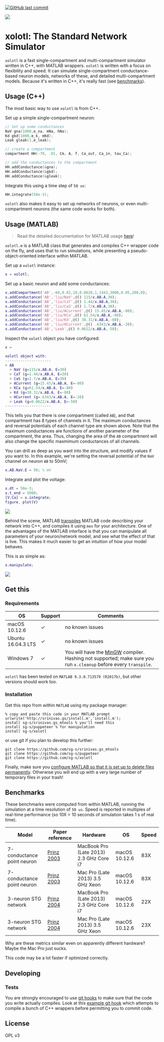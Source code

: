 [![GitHub last commit](https://img.shields.io/github/last-commit/sg-s/xolotl.svg)]()

![](https://user-images.githubusercontent.com/6005346/30719217-a1e8d54a-9ef0-11e7-8889-c284ac13163e.png)

# xolotl: The Standard Network Simulator 

`xolotl` is a fast single-compartment and multi-compartment simulator written in C++, with MATLAB wrappers. `xolotl` is written with a focus on flexibility and speed. It can simulate single-compartment conductance-based neuron models, networks of these, and detailed multi-compartment models. Because it's written in C++, it's really fast (see [benchmarks](#benchmarks)). 

## Usage (C++)

The most basic way to use `xolotl` is from C++. 

Set up a simple single-compartment neuron:

```c++
// Set up some conductances 
NaV gna(1000,e_na, mNa, hNa);
Kd gkd(1000,e_k, mKd);
Leak gleak(1,e_leak);

// create a compartment 
compartment HH(-70, .01, Cm, A, f, Ca_out, Ca_in, tau_Ca);

// add the conductances to the compartment 
HH.addConductance(&gna);
HH.addConductance(&gkd);
HH.addConductance(&gleak);
```

Integrate this using a time step of `50 us`:

```c++
HH.integrate(50e-3);
```

`xolotl` also makes it easy to set up networks of neurons, or even multi-compartment neurons (the same code works for both). 

## Usage (MATLAB)

> Read the detailed documentation for MATLAB usage [here](docs/matlab/README.md)!

`xolotl.m` is a MATLAB class that generates and compiles C++ wrapper code on the fly, and uses that to run simulations, while presenting a pseudo-object-oriented interface within MATLAB. 

Set up a `xolotl` instance:

```matlab
x = xolotl;
```

Set up a basic neuron and add some conductances:

```matlab
x.addCompartment('AB',-60,0.02,10,0.0628,1,1443,3000,0.05,200,0);
x.addConductance('AB','liu/NaV',@() 115/x.AB.A,30);
x.addConductance('AB','liu/CaT',@() 1.44/x.AB.A,30);
x.addConductance('AB','liu/CaS',@() 1.7/x.AB.A,30);
x.addConductance('AB','liu/ACurrent',@() 15.45/x.AB.A,-80);
x.addConductance('AB','liu/KCa',@() 61.54/x.AB.A,-80);
x.addConductance('AB','liu/Kd',@() 38.31/x.AB.A,-80);
x.addConductance('AB','liu/HCurrent',@() .6343/x.AB.A,-20);
x.addConductance('AB','Leak',@() 0.0622/x.AB.A,-50);

```

Inspect the `xolotl` object you have configured:

```matlab
x = 

xolotl object with:
---------------------
+ AB  
  > NaV (g=115/x.AB.A, E=30)
  > CaT (g=1.44/x.AB.A, E=30)
  > CaS (g=1.7/x.AB.A, E=30)
  > ACurrent (g=15.45/x.AB.A, E=-80)
  > KCa (g=61.54/x.AB.A, E=-80)
  > Kd (g=38.31/x.AB.A, E=-80)
  > HCurrent (g=.6343/x.AB.A, E=-20)
  > Leak (g=0.0622/x.AB.A, E=-50)
---------------------

```

This tells you that there is one compartment (called `AB`), and that compartment has 8 types of channels in it. The maximum conductances and reversal potentials of each channel type are shown above. Note that the maximum conductances are functions of another parameter of the compartment, the area. Thus, changing the area of the `AB` compartment will also change the specific maxmimum conductances of all channels. 

You can drill as deep as you want into the structure, and modify values if you want to. In this example, we're setting the reversal potential of the `NaV` channel on neuron `AB` to 50mV;

```matlab
x.AB.NaV.E = 50; % mV
```


Integrate and plot the voltage:

```matlab
x.dt = 50e-3;
x.t_end = 5000;
[V,Ca] = x.integrate;
figure, plot(V)
```

![](https://user-images.githubusercontent.com/6005346/30713658-ff96faf4-9edd-11e7-9db1-a2ca4f2f0567.png)

Behind the scene, MATLAB [transpiles](https://en.wikipedia.org/wiki/Source-to-source_compiler) MATLAB code describing your network into C++, and compiles it using `mex` for your architecture. One of the advantages of the MATLAB interface is that you can manipulate all parameters of your neuron/network model, and see what the effect of that is live. This makes it much easier to get an intuition of how your model behaves. 

This is as simple as:

```matlab
x.manipulate;
```

![](https://user-images.githubusercontent.com/6005346/30785272-aef9fb44-a132-11e7-84a6-25fd8e58470a.gif)

## Get this

### Requirements

| OS          | Support | Comments | 
| -------          | ------- | ----------- 
| macOS 10.12.6 | ✓ | no known issues |
| Ubuntu 16.04.3 LTS | ✓ |   no known issues | 
| Windows 7 | ✓ | You will have the [MinGW](https://www.mathworks.com/matlabcentral/fileexchange/52848-matlab-support-for-mingw-w64-c-c++-compiler) compiler. Hashing not supported; make sure you run `x.cleanup` before every `transpile`. |

`xolotl` has been tested on `MATLAB 9.3.0.713579 (R2017b)`, but other versions should work too. 

### Installation 

Get this repo from within `MATLAB` using my package manager:

```
% copy and paste this code in your MATLAB prompt
urlwrite('http://srinivas.gs/install.m','install.m'); 
install sg-s/srinivas.gs_mtools % you'll need this
install sg-s/puppeteer % for manipulation
install sg-s/xolotl
```

or use git if you plan to develop this further: 

```
git clone https://github.com/sg-s/srinivas.gs_mtools
git clone https://github.com/sg-s/puppeteer
git clone https://github.com/sg-s/xolotl
```

Finally, make sure you [configure MATLAB so that it is set up to delete files permanently](https://www.mathworks.com/help/matlab/ref/delete.html). Otherwise you will end up with a very large number of temporary files in your trash!


## Benchmarks

These benchmarks were computed from within MATLAB, running the simulation at a time resolution of `50 us`. Speed is reported in multiples of real-time performance (so 10X = 10 seconds of simulation takes 1 s of real time).

| Model          | Paper reference | Hardware  | OS | Speed | 
| -------          | ------- | ----------- | ------ | -- |
| 7-conductance point neuron  | [Prinz 2003](http://jn.physiology.org/content/90/6/3998)  |  MacBook Pro (Late 2013) 2.3 GHz Core i7    | macOS 10.12.6 | 83X | 
| 7-conductance point neuron  | [Prinz 2003](http://jn.physiology.org/content/90/6/3998)  |  Mac Pro (Late 2013) 3.5 GHz Xeon  | macOS 10.12.6   | 83X | 
| 3-neuron STG network | [Prinz 2004](https://www.nature.com/neuro/journal/v7/n12/full/nn1352.html)  |  MacBook Pro (Late 2013) 2.3 GHz Core i7  | macOS 10.12.6   | 22X | 
| 3-neuron STG network  | [Prinz 2004](https://www.nature.com/neuro/journal/v7/n12/full/nn1352.html)  |  Mac Pro (Late 2013) 3.5 GHz Xeon  | macOS 10.12.6   | 23X | 

Why are these metrics similar even on apparently different hardware? Maybe the Mac Pro just sucks. 

This code may be a lot faster if optimized correctly. 

## Developing 

### Tests

You are strongly encouraged to use [git hooks](https://git-scm.com/docs/githooks) to make sure that the code you write actually compiles. Look at this [example git hook](dev/pre-commit) which attempts to compile a bunch of C++ wrappers before permitting you to commit code. 



## License 

GPL v3


